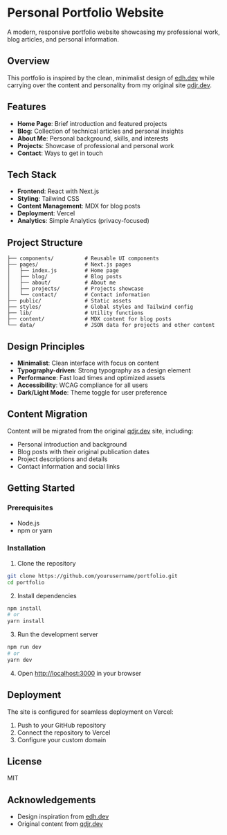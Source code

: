 # Personal Portfolio Website

A modern, responsive portfolio website showcasing my professional work, blog articles, and personal information.

## Overview

This portfolio is inspired by the clean, minimalist design of [edh.dev](https://edh.dev/) while carrying over the content and personality from my original site [qdjr.dev](https://qdjr.dev/).

## Features

- **Home Page**: Brief introduction and featured projects
- **Blog**: Collection of technical articles and personal insights
- **About Me**: Personal background, skills, and interests
- **Projects**: Showcase of professional and personal work
- **Contact**: Ways to get in touch

## Tech Stack

- **Frontend**: React with Next.js
- **Styling**: Tailwind CSS
- **Content Management**: MDX for blog posts
- **Deployment**: Vercel
- **Analytics**: Simple Analytics (privacy-focused)

## Project Structure

```
├── components/          # Reusable UI components
├── pages/               # Next.js pages
│   ├── index.js         # Home page
│   ├── blog/            # Blog posts
│   ├── about/           # About me
│   ├── projects/        # Projects showcase
│   └── contact/         # Contact information
├── public/              # Static assets
├── styles/              # Global styles and Tailwind config
├── lib/                 # Utility functions
├── content/             # MDX content for blog posts
└── data/                # JSON data for projects and other content
```

## Design Principles

- **Minimalist**: Clean interface with focus on content
- **Typography-driven**: Strong typography as a design element
- **Performance**: Fast load times and optimized assets
- **Accessibility**: WCAG compliance for all users
- **Dark/Light Mode**: Theme toggle for user preference

## Content Migration

Content will be migrated from the original [qdjr.dev](https://qdjr.dev/) site, including:

- Personal introduction and background
- Blog posts with their original publication dates
- Project descriptions and details
- Contact information and social links

## Getting Started

### Prerequisites

- Node.js
- npm or yarn

### Installation

1. Clone the repository
```bash
git clone https://github.com/yourusername/portfolio.git
cd portfolio
```

2. Install dependencies
```bash
npm install
# or
yarn install
```

3. Run the development server
```bash
npm run dev
# or
yarn dev
```

4. Open [http://localhost:3000](http://localhost:3000) in your browser

## Deployment

The site is configured for seamless deployment on Vercel:

1. Push to your GitHub repository
2. Connect the repository to Vercel
3. Configure your custom domain

## License

MIT

## Acknowledgements

- Design inspiration from [edh.dev](https://edh.dev/)
- Original content from [qdjr.dev](https://qdjr.dev/)
